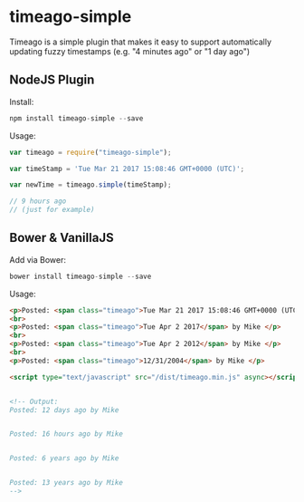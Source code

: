 # timeago-simple
Timeago is a simple plugin that makes it easy to support automatically updating fuzzy timestamps (e.g. "4 minutes ago" or "1 day ago")

## NodeJS Plugin
Install:

```js
npm install timeago-simple --save
```

Usage:

```js
var timeago = require("timeago-simple");

var timeStamp = 'Tue Mar 21 2017 15:08:46 GMT+0000 (UTC)';

var newTime = timeago.simple(timeStamp);

// 9 hours ago 
// (just for example)
```

## Bower & VanillaJS

Add via Bower:
```js
bower install timeago-simple --save
```

Usage:
```html
<p>Posted: <span class="timeago">Tue Mar 21 2017 15:08:46 GMT+0000 (UTC)</span> by Mike </p>
<br>
<p>Posted: <span class="timeago">Tue Apr 2 2017</span> by Mike </p>
<br>
<p>Posted: <span class="timeago">Tue Apr 2 2012</span> by Mike </p>
<br>
<p>Posted: <span class="timeago">12/31/2004</span> by Mike </p>

<script type="text/javascript" src="/dist/timeago.min.js" async></script>


<!-- Output:
Posted: 12 days ago by Mike


Posted: 16 hours ago by Mike


Posted: 6 years ago by Mike


Posted: 13 years ago by Mike
-->
```
